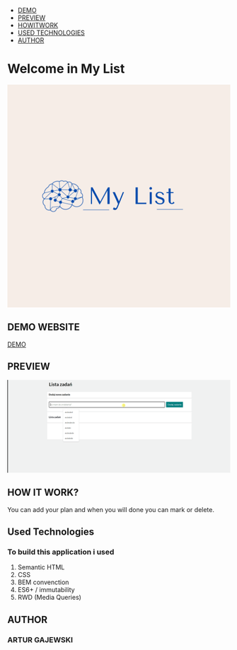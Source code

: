  - [DEMO](https://github.com/arturgajewski/to-do-list/tree/main#demo-website)
 - [PREVIEW](https://github.com/arturgajewski/to-do-list/tree/main#preview)
 - [HOWITWORK](https://github.com/arturgajewski/to-do-list/tree/main#how-it-work)
 - [USED TECHNOLOGIES](https://github.com/arturgajewski/to-do-list/tree/main#used-technologies)
 - [AUTHOR](https://github.com/arturgajewski/to-do-list/tree/main#author)

# Welcome in My List 
![This is my first a list for people who often forget a lot of things to do and  for learning javasrcipt with you-code.pl](https://raw.githubusercontent.com/arturgajewski/to-do-list/main/images/my_list.png)

## DEMO WEBSITE

[DEMO](https://arturgajewski.github.io/to-do-list/)

## PREVIEW
![this is the preview MyList,you can see how it work](https://raw.githubusercontent.com/arturgajewski/to-do-list/main/images/mylisanimation.gif)
## HOW IT WORK?

You can add your plan and when you will done you can mark or delete.

##  Used Technologies

### To build this application i used
1.  Semantic HTML
2.  CSS
3.  BEM convenction
4.  ES6+ / immutability
6.  RWD (Media Queries)

## AUTHOR 
### ARTUR GAJEWSKI
